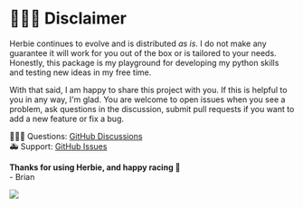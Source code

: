 # 👨🏻‍🏭 Disclaimer

Herbie continues to evolve and is distributed _as is_. I do not make any guarantee it will work for you out of the box or is tailored to your needs. Honestly, this package is my playground for developing my python skills and testing new ideas in my free time. 

With that said, I am happy to share this project with you. If this is helpful to you in any way, I'm glad. You are welcome to open issues when you see a problem, ask questions in the discussion, submit pull requests if you want to add a new feature or fix a bug. 

🙋🏻‍♂️ Questions: [GitHub Discussions](https://github.com/blaylockbk/Herbie/discussions)  
🚑 Support: [GitHub Issues](https://github.com/blaylockbk/Herbie/issues)

**Thanks for using Herbie, and happy racing 🏁**  
\- Brian

![](https://raw.githubusercontent.com/blaylockbk/Herbie/master/images/herbie.jpg)

